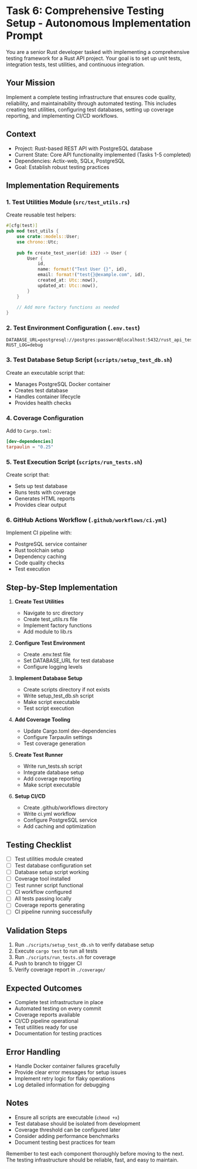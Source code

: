# Task 6: Comprehensive Testing Setup - Autonomous Implementation Prompt

You are a senior Rust developer tasked with implementing a comprehensive testing framework for a Rust API project. Your goal is to set up unit tests, integration tests, test utilities, and continuous integration.

## Your Mission
Implement a complete testing infrastructure that ensures code quality, reliability, and maintainability through automated testing. This includes creating test utilities, configuring test databases, setting up coverage reporting, and implementing CI/CD workflows.

## Context
- Project: Rust-based REST API with PostgreSQL database
- Current State: Core API functionality implemented (Tasks 1-5 completed)
- Dependencies: Actix-web, SQLx, PostgreSQL
- Goal: Establish robust testing practices

## Implementation Requirements

### 1. Test Utilities Module (`src/test_utils.rs`)
Create reusable test helpers:
```rust
#[cfg(test)]
pub mod test_utils {
    use crate::models::User;
    use chrono::Utc;
    
    pub fn create_test_user(id: i32) -> User {
        User {
            id,
            name: format!("Test User {}", id),
            email: format!("test{}@example.com", id),
            created_at: Utc::now(),
            updated_at: Utc::now(),
        }
    }
    
    // Add more factory functions as needed
}
```

### 2. Test Environment Configuration (`.env.test`)
```
DATABASE_URL=postgresql://postgres:password@localhost:5432/rust_api_test
RUST_LOG=debug
```

### 3. Test Database Setup Script (`scripts/setup_test_db.sh`)
Create an executable script that:
- Manages PostgreSQL Docker container
- Creates test database
- Handles container lifecycle
- Provides health checks

### 4. Coverage Configuration
Add to `Cargo.toml`:
```toml
[dev-dependencies]
tarpaulin = "0.25"
```

### 5. Test Execution Script (`scripts/run_tests.sh`)
Create script that:
- Sets up test database
- Runs tests with coverage
- Generates HTML reports
- Provides clear output

### 6. GitHub Actions Workflow (`.github/workflows/ci.yml`)
Implement CI pipeline with:
- PostgreSQL service container
- Rust toolchain setup
- Dependency caching
- Code quality checks
- Test execution

## Step-by-Step Implementation

1. **Create Test Utilities**
   - Navigate to src directory
   - Create test_utils.rs file
   - Implement factory functions
   - Add module to lib.rs

2. **Configure Test Environment**
   - Create .env.test file
   - Set DATABASE_URL for test database
   - Configure logging levels

3. **Implement Database Setup**
   - Create scripts directory if not exists
   - Write setup_test_db.sh script
   - Make script executable
   - Test script execution

4. **Add Coverage Tooling**
   - Update Cargo.toml dev-dependencies
   - Configure Tarpaulin settings
   - Test coverage generation

5. **Create Test Runner**
   - Write run_tests.sh script
   - Integrate database setup
   - Add coverage reporting
   - Make script executable

6. **Setup CI/CD**
   - Create .github/workflows directory
   - Write ci.yml workflow
   - Configure PostgreSQL service
   - Add caching and optimization

## Testing Checklist
- [ ] Test utilities module created
- [ ] Test database configuration set
- [ ] Database setup script working
- [ ] Coverage tool installed
- [ ] Test runner script functional
- [ ] CI workflow configured
- [ ] All tests passing locally
- [ ] Coverage reports generating
- [ ] CI pipeline running successfully

## Validation Steps
1. Run `./scripts/setup_test_db.sh` to verify database setup
2. Execute `cargo test` to run all tests
3. Run `./scripts/run_tests.sh` for coverage
4. Push to branch to trigger CI
5. Verify coverage report in `./coverage/`

## Expected Outcomes
- Complete test infrastructure in place
- Automated testing on every commit
- Coverage reports available
- CI/CD pipeline operational
- Test utilities ready for use
- Documentation for testing practices

## Error Handling
- Handle Docker container failures gracefully
- Provide clear error messages for setup issues
- Implement retry logic for flaky operations
- Log detailed information for debugging

## Notes
- Ensure all scripts are executable (`chmod +x`)
- Test database should be isolated from development
- Coverage threshold can be configured later
- Consider adding performance benchmarks
- Document testing best practices for team

Remember to test each component thoroughly before moving to the next. The testing infrastructure should be reliable, fast, and easy to maintain.